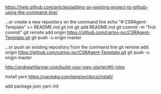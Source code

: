 https://help.github.com/articles/adding-an-existing-project-to-github-using-the-command-line/

…or create a new repository on the command line
echo "# CSRAgent-Template" >> README.md
git init
git add README.md
git commit -m "first commit"
git remote add origin https://github.com/carlos-isc/CSRAgent-Template.git
git push -u origin master

…or push an existing repository from the command line
git remote add origin https://github.com/carlos-isc/CSRAgent-Template.git
git push -u origin master


http://andrewhfarmer.com/build-your-own-starter/#0-intro

install yarn
https://yarnpkg.com/lang/en/docs/install/

add package json
yarn init